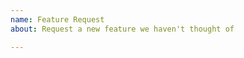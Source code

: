 ```yaml
---
name: Feature Request
about: Request a new feature we haven't thought of

---
```

<!--
Please first search existing issues for the feature you are requesting;
it may already exist, even as a closed issue.
-->

<!-- Describe the feature. -->
